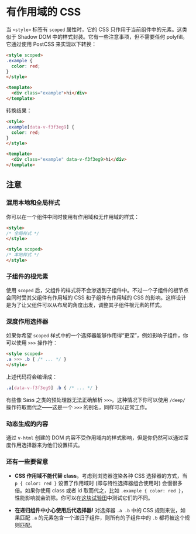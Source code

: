 # 有作用域的 CSS

当 `<style>` 标签有 `scoped` 属性时，它的 CSS 只作用于当前组件中的元素。这类似于 Shadow DOM 中的样式封装。它有一些注意事项，但不需要任何 polyfill。它通过使用 PostCSS 来实现以下转换：

``` html
<style scoped>
.example {
  color: red;
}
</style>

<template>
  <div class="example">hi</div>
</template>
```

转换结果：

``` html
<style>
.example[data-v-f3f3eg9] {
  color: red;
}
</style>

<template>
  <div class="example" data-v-f3f3eg9>hi</div>
</template>
```

## 注意

### 混用本地和全局样式

你可以在一个组件中同时使用有作用域和无作用域的样式：

``` html
<style>
/* 全局样式 */
</style>

<style scoped>
/* 本地样式 */
</style>
```

### 子组件的根元素

使用 `scoped` 后，父组件的样式将不会渗透到子组件中。不过一个子组件的根节点会同时受其父组件有作用域的 CSS 和子组件有作用域的 CSS 的影响。这样设计是为了让父组件可以从布局的角度出发，调整其子组件根元素的样式。

### 深度作用选择器

如果你希望 `scoped` 样式中的一个选择器能够作用得“更深”，例如影响子组件，你可以使用 `>>>` 操作符：

``` html
<style scoped>
.a >>> .b { /* ... */ }
</style>
```

上述代码将会编译成：

``` css
.a[data-v-f3f3eg9] .b { /* ... */ }
```

有些像 Sass 之类的预处理器无法正确解析 `>>>`。这种情况下你可以使用 `/deep/` 操作符取而代之——这是一个 `>>>` 的别名，同样可以正常工作。

### 动态生成的内容

通过 `v-html` 创建的 DOM 内容不受作用域内的样式影响，但是你仍然可以通过深度作用选择器来为他们设置样式。

### 还有一些要留意

- **CSS 作用域不能代替 class**。考虑到浏览器渲染各种 CSS 选择器的方式，当 `p { color: red }` 设置了作用域时 (即与特性选择器组合使用时) 会慢很多倍。如果你使用 class 或者 id 取而代之，比如 `.example { color: red }`，性能影响就会消除。你可以在[这块试验田](https://stevesouders.com/efws/css-selectors/csscreate.php)中测试它们的不同。

- **在递归组件中小心使用后代选择器!** 对选择器 `.a .b` 中的 CSS 规则来说，如果匹配 `.a` 的元素包含一个递归子组件，则所有的子组件中的 `.b` 都将被这个规则匹配。
